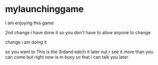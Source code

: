 # mylaunchinggame
I am enjoying this game

2nd change i have done it so you don't have to allow anyone to change 


 change i am doing it 
 
 
 so you want to
This is the 3rdand eatch it later nut  r
 see it more than you can come but right now ia m busy so that i can talk you later 
 
